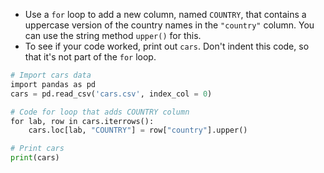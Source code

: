 - Use a `for` loop to add a new column, named `COUNTRY`, that contains a uppercase version of the country names in the `"country"` column. You can use the string method `upper()` for this.
- To see if your code worked, print out `cars`. Don't indent this code, so that it's not part of the `for` loop.
```Python
# Import cars data
import pandas as pd
cars = pd.read_csv('cars.csv', index_col = 0)

# Code for loop that adds COUNTRY column
for lab, row in cars.iterrows():
    cars.loc[lab, "COUNTRY"] = row["country"].upper()

# Print cars
print(cars)
```